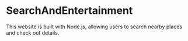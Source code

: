# SearchAndEntertainment
This website is built with Node.js, allowing users to search nearby places and check out details. 
